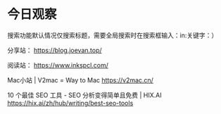 # 今日观察

搜索功能默认情况仅搜索标题，需要全局搜索时在搜索框输入：in:关键字：）  

分享站： https://blog.joevan.top/  

阅读站： https://www.inkspcl.com/  

Mac小站 | V2mac = Way to Mac  https://v2mac.cn/    

10 个最佳 SEO 工具 - SEO 分析变得简单且免费 | HIX.AI  https://hix.ai/zh/hub/writing/best-seo-tools    
